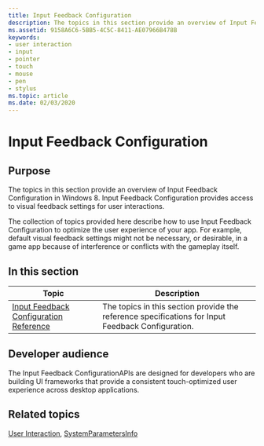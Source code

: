 ```yaml
---
title: Input Feedback Configuration
description: The topics in this section provide an overview of Input Feedback Configuration in Windows 8. Input Feedback Configuration provides access to visual feedback settings for user interactions.
ms.assetid: 9158A6C6-5BB5-4C5C-8411-AE07966B478B
keywords:
- user interaction
- input
- pointer
- touch
- mouse
- pen
- stylus
ms.topic: article
ms.date: 02/03/2020
---
```


# Input Feedback Configuration

## Purpose

The topics in this section provide an overview of Input Feedback Configuration in Windows 8. Input Feedback Configuration provides access to visual feedback settings for user interactions.

The collection of topics provided here describe how to use Input Feedback Configuration to optimize the user experience of your app. For example, default visual feedback settings might not be necessary, or desirable, in a game app because of interference or conflicts with the gameplay itself.

## In this section

| Topic | Description |
|---|---|
| [Input Feedback Configuration Reference](input-feedback-configuration-reference.md)<br/> | The topics in this section provide the reference specifications for Input Feedback Configuration.<br/> |

## Developer audience

The Input Feedback ConfigurationAPIs are designed for developers who are building UI frameworks that provide a consistent touch-optimized user experience across desktop applications.

## Related topics

[User Interaction](../user-interaction.md), [SystemParametersInfo](/windows/win32/api/winuser/nf-winuser-systemparametersinfoa)
